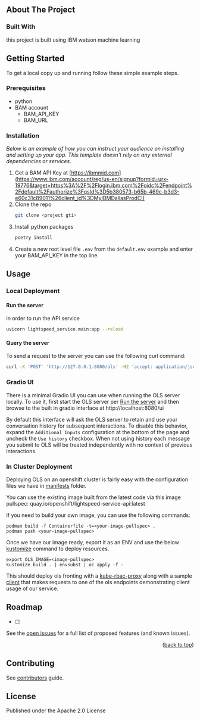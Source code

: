 
<!-- PROJECT LOGO -->



<!-- ABOUT THE PROJECT -->
## About The Project




### Built With
this project is built using IBM watson machine learning 



<!-- GETTING STARTED -->
## Getting Started

To get a local copy up and running follow these simple example steps.

### Prerequisites


* python 
* BAM account 
    - BAM_API_KEY
    - BAM_URL

### Installation

_Below is an example of how you can instruct your audience on installing and setting up your app. This template doesn't rely on any external dependencies or services._

1. Get a BAM API Key at [https://ibmmid.com](https://www.ibm.com/account/reg/us-en/signup?formid=urx-19776&target=https%3A%2F%2Flogin.ibm.com%2Foidc%2Fendpoint%2Fdefault%2Fauthorize%3FqsId%3D5b380573-b65b-469c-b3d3-e60c31c89011%26client_id%3DMyIBMDallasProdCI)
2. Clone the repo
   ```sh
   git clone <project gti>
   ```
3. Install python packages
   ```sh
   poetry install
   ```
4. Create a new root level file `.env` from the `default.env` example and enter your BAM_API_KEY in the top line.

<!-- USAGE EXAMPLES -->
## Usage

### Local Deployment

#### Run the server
in order to run the API service  
```sh
uvicorn lightspeed_service.main:app --reload
```

#### Query the server

To send a request to the server you can use the following curl command:
```sh
curl -X 'POST' 'http://127.0.0.1:8080/ols' -H2 'accept: application/json' -H 'Content-Type: application/json' -d '{"query": "write a deployment yaml for the mongodb image"}'
```

### Gradio UI

There is a minimal Gradio UI you can use when running the OLS server locally.  To use it, first start the OLS server per [Run the server](#run-the-server) and then browse to the built in gradio interface at http://localhost:8080/ui

By default this interface will ask the OLS server to retain and use your conversation history for subsequent interactions.  To disable this behavior, expand the `Additional Inputs` configuration at the bottom of the page and uncheck the `Use history` checkbox.  When not using history each message you submit to OLS will be treated independently with no context of previous interactions.

### In Cluster Deployment
Deploying OLS on an openshift cluster is fairly easy with the configuration files we have in [manifests](./manifests) folder.

You can use the existing image built from the latest code via this image pullspec: quay.io/openshift/lightspeed-service-api:latest

If you need to build your own image, you can use the following commands:

```
podman build -f Containerfile -t=<your-image-pullspec> .
podman push <your-image-pullspec>
```

Once we have our image ready, export it as an ENV and use the below [kustomize](https://kustomize.io/) command to deploy resources.
```
export OLS_IMAGE=<image-pullspec>
kustomize build . | envsubst | oc apply -f -
``` 
This should deploy ols fronting with a [kube-rbac-proxy](https://github.com/brancz/kube-rbac-proxy) along with a sample [client](./config/ols-client-test.yaml) that makes requests to one of the ols endpoints demonstrating client usage of our service.

<!-- ROADMAP -->
## Roadmap

- [ ] 


See the [open issues](https://github.com/othneildrew/Best-README-Template/issues) for a full list of proposed features (and known issues).

<p align="right">(<a href="#readme-top">back to top</a>)</p>



<!-- CONTRIBUTING -->
## Contributing

See [contributors](CONTRIBUTING.md) guide.


<!-- LICENSE -->
## License
Published under the Apache 2.0 License